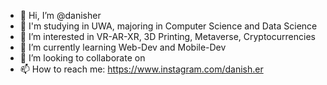 - 👋 Hi, I’m @danisher
- 🏫 I'm studying in UWA, majoring in Computer Science and Data Science 
- 👀 I’m interested in VR-AR-XR, 3D Printing, Metaverse, Cryptocurrencies
- 🌱 I’m currently learning Web-Dev and Mobile-Dev
- 💞️ I’m looking to collaborate on 
- 📫 How to reach me: https://www.instagram.com/danish.er

<!---
danish-3r/danish-3r is a ✨ special ✨ repository because its `README.md` (this file) appears on your GitHub profile.
You can click the Preview link to take a look at your changes.
--->
